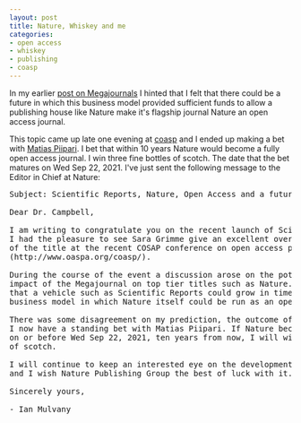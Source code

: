 ```yaml
---
layout: post
title: Nature, Whiskey and me
categories:
- open access
- whiskey
- publishing
- coasp
---
```


In my earlier [post on Megajournals][mj] I hinted that I felt that there could be a future in which this business model provided sufficient funds to allow a publishing house like Nature make it's flagship journal Nature an open access journal.

This topic came up late one evening at [coasp][coasp] and I ended up making a bet with [Matias Piipari][mz2]. I bet that within 10 years Nature would become a fully open access journal. I win three fine bottles of scotch. The date that the bet matures on Wed Sep 22, 2021. I've just sent the following message to the Editor in Chief at Nature:

<pre>
Subject: Scientific Reports, Nature, Open Access and a future of fine whiskey.

Dear Dr. Campbell,

I am writing to congratulate you on the recent launch of Scientific Reports. 
I had the pleasure to see Sara Grimme give an excellent overview of the genesis 
of the title at the recent COSAP conference on open access publishing 
(http://www.oaspa.org/coasp/).

During the course of the event a discussion arose on the potential future 
impact of the Megajournal on top tier titles such as Nature. I professed hope 
that a vehicle such as Scientific Reports could grow in time to support a 
business model in which Nature itself could be run as an open access journal.

There was some disagreement on my prediction, the outcome of which is that 
I now have a standing bet with Matias Piipari. If Nature becomes Open Access 
on or before Wed Sep 22, 2021, ten years from now, I will win three fine bottles 
of scotch.

I will continue to keep an interested eye on the development of Scientific Reports 
and I wish Nature Publishing Group the best of luck with it.

Sincerely yours,

- Ian Mulvany
</pre>

[mj]: http://partiallyattended.com/2011/10/03/megajournals/
[coasp]: http://www.oaspa.org/coasp/
[mz2]: https://twitter.com/#!/mz2
